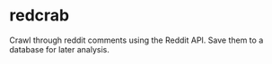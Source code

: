 # redcrab
Crawl through reddit comments using the Reddit API. Save them to a database for later 
analysis.
